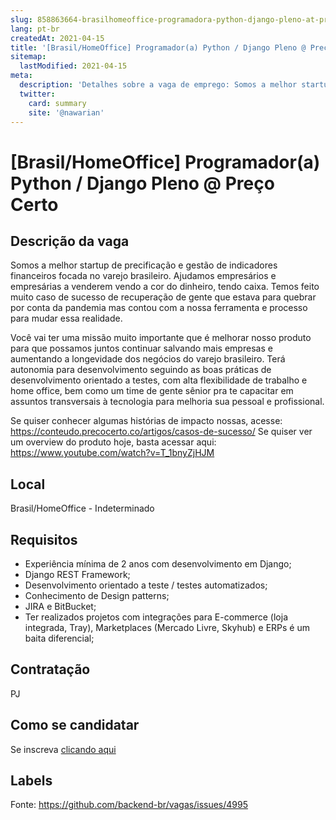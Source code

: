 ```yaml
---
slug: 858863664-brasilhomeoffice-programadora-python-django-pleno-at-preco-certo
lang: pt-br
createdAt: 2021-04-15
title: '[Brasil/HomeOffice] Programador(a) Python / Django Pleno @ Preço Certo - Vaga de Emprego'
sitemap:
  lastModified: 2021-04-15
meta:
  description: 'Detalhes sobre a vaga de emprego: Somos a melhor startup de precificação e gestão de indicadores financeiros focada no varejo brasileiro. Ajudamos empresários e empresárias a venderem vendo a cor do dinheiro, tendo caixa. Temos feito muito caso de sucesso de recuperação de gente que estava para quebrar por conta da pandemia mas contou com a nossa ferramenta e processo para mudar essa realidade. Você vai ter uma missão muito importante que é melhorar nosso produto para que possamos juntos continuar salvando mais empresas e aumentando a longevidade dos negócios do varejo brasileiro. Terá autonomia para desenvolvimento seguindo as boas práticas de desenvolvimento orientado a testes, com alta flexibilidade de trabalho e home office, bem como um time de gente sênior pra te capacitar em assuntos transversais à tecnologia para melhoria sua pessoal e profissional. Se quiser conhecer algumas histórias de impacto nossas, acesse: https://conteudo.precocerto.co/artigos/casos-de-sucesso/ Se quiser ver um overview do produto hoje, basta acessar aqui: https://www.youtube.com/watch?v=T_1bnyZjHJM'
  twitter:
    card: summary
    site: '@nawarian'
---
```


# [Brasil/HomeOffice] Programador(a) Python / Django Pleno @ Preço Certo

## Descrição da vaga

Somos a melhor startup de precificação e gestão de indicadores financeiros focada no varejo brasileiro. Ajudamos empresários e empresárias a venderem vendo a cor do dinheiro, tendo caixa. Temos feito muito caso de sucesso de recuperação de gente que estava para quebrar por conta da pandemia mas contou com a nossa ferramenta e processo para mudar essa realidade.

Você vai ter uma missão muito importante que é melhorar nosso produto para que possamos juntos continuar salvando mais empresas e aumentando a longevidade dos negócios do varejo brasileiro. Terá autonomia para desenvolvimento seguindo as boas práticas de desenvolvimento orientado a testes, com alta flexibilidade de trabalho e home office, bem como um time de gente sênior pra te capacitar em assuntos transversais à tecnologia para melhoria sua pessoal e profissional.

Se quiser conhecer algumas histórias de impacto nossas, acesse: https://conteudo.precocerto.co/artigos/casos-de-sucesso/
Se quiser ver um overview do produto hoje, basta acessar aqui: https://www.youtube.com/watch?v=T_1bnyZjHJM

## Local

Brasil/HomeOffice - Indeterminado

## Requisitos

- Experiência mínima de 2 anos com desenvolvimento em Django;
- Django REST Framework;
- Desenvolvimento orientado a teste / testes automatizados;
- Conhecimento de Design patterns;
- JIRA e BitBucket;
- Ter realizados projetos com integrações para E-commerce (loja integrada, Tray), Marketplaces (Mercado Livre, Skyhub) e ERPs é um baita diferencial;

## Contratação

PJ

## Como se candidatar

Se inscreva [clicando aqui](https://www.pyjobs.com.br/job/2453)

## Labels



Fonte: https://github.com/backend-br/vagas/issues/4995